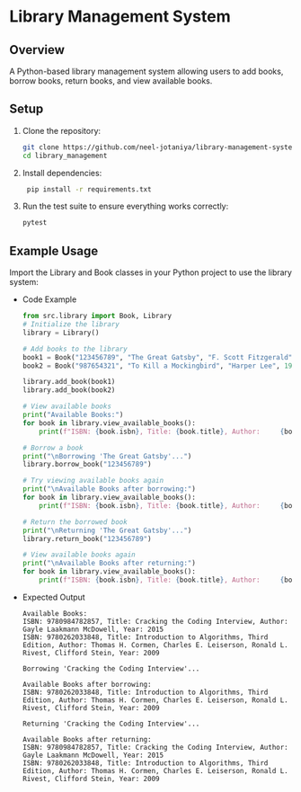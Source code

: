 # Library Management System

## **Overview**
A Python-based library management system allowing users to add books, borrow books, return books, and view available books.

## **Setup**

1. Clone the repository:
   ```bash 
   git clone https://github.com/neel-jotaniya/library-management-system.git
   cd library_management
   ``` 

2. Install dependencies:
   ```bash 
    pip install -r requirements.txt
   ``` 

2. Run the test suite to ensure everything works correctly:
    ```bash 
   pytest
   ``` 


## **Example Usage**

Import the Library and Book classes in your Python project to use the library system:

- Code Example

    ```python
    from src.library import Book, Library
    # Initialize the library
    library = Library()
    
    # Add books to the library
    book1 = Book("123456789", "The Great Gatsby", "F. Scott Fitzgerald",     1925)
    book2 = Book("987654321", "To Kill a Mockingbird", "Harper Lee", 1960)
    
    library.add_book(book1)
    library.add_book(book2)
    
    # View available books
    print("Available Books:")
    for book in library.view_available_books():
        print(f"ISBN: {book.isbn}, Title: {book.title}, Author:     {book.author}, Year: {book.year}")
    
    # Borrow a book
    print("\nBorrowing 'The Great Gatsby'...")
    library.borrow_book("123456789")
    
    # Try viewing available books again
    print("\nAvailable Books after borrowing:")
    for book in library.view_available_books():
        print(f"ISBN: {book.isbn}, Title: {book.title}, Author:     {book.author}, Year: {book.year}")
    
    # Return the borrowed book
    print("\nReturning 'The Great Gatsby'...")
    library.return_book("123456789")
    
    # View available books again
    print("\nAvailable Books after returning:")
    for book in library.view_available_books():
        print(f"ISBN: {book.isbn}, Title: {book.title}, Author:     {book.author}, Year: {book.year}")
   ``` 
 
  
- Expected Output
    ```plaintext
    Available Books:
    ISBN: 9780984782857, Title: Cracking the Coding Interview, Author: Gayle Laakmann McDowell, Year: 2015  
    ISBN: 9780262033848, Title: Introduction to Algorithms, Third Edition, Author: Thomas H. Cormen, Charles E. Leiserson, Ronald L. Rivest, Clifford Stein, Year: 2009

    Borrowing 'Cracking the Coding Interview'...

    Available Books after borrowing:
    ISBN: 9780262033848, Title: Introduction to Algorithms, Third Edition, Author: Thomas H. Cormen, Charles E. Leiserson, Ronald L. Rivest, Clifford Stein, Year: 2009

    Returning 'Cracking the Coding Interview'...

    Available Books after returning:
    ISBN: 9780984782857, Title: Cracking the Coding Interview, Author: Gayle Laakmann McDowell, Year: 2015  
    ISBN: 9780262033848, Title: Introduction to Algorithms, Third Edition, Author: Thomas H. Cormen, Charles E. Leiserson, Ronald L. Rivest, Clifford Stein, Year: 2009
    ```
   
   